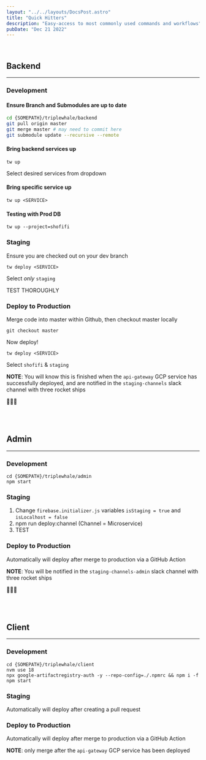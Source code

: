 ```yaml
---
layout: "../../layouts/DocsPost.astro"
title: "Quick Hitters"
description: "Easy-access to most commonly used commands and workflows"
pubDate: "Dec 21 2022"
---
```


<br>

## Backend

---

### Development

#### Ensure Branch and Submodules are up to date

```bash
cd {SOMEPATH}/triplewhale/backend
git pull origin master
git merge master # may need to commit here
git submodule update --recursive --remote
```

#### Bring backend services up

```
tw up
```

Select desired services from dropdown 

#### Bring specific service up

```
tw up <SERVICE>
```

#### Testing with Prod DB

```
tw up --project=shofifi
```

### Staging

Ensure you are checked out on your dev branch
```
tw deploy <SERVICE>
``` 

Select *only* `staging`

TEST THOROUGHLY

### Deploy to Production

Merge code into master within Github, then checkout master locally

```
git checkout master
```

Now deploy!

```
tw deploy <SERVICE>
```

Select `shofifi` & `staging`

**NOTE**: You will know this is finished when the `api-gateway` GCP service has successfully deployed, and are notified in the `staging-channels` slack channel with three rocket ships

🚀🚀🚀

<br>
<br>

## Admin

---

### Development

```
cd {SOMEPATH}/triplewhale/admin
npm start
```

### Staging

1. Change `firebase.initializer.js` variables `isStaging = true` and `isLocalhost = false`
2. npm run deploy:channel (Channel = Microservice)
3. TEST

### Deploy to Production

Automatically will deploy after merge to production via a GitHub Action

**NOTE**: You will be notified in the `staging-channels-admin` slack channel with three rocket ships

🚀🚀🚀

<br>
<br>


## Client

---

### Development

```
cd {SOMEPATH}/triplewhale/client
nvm use 18
npx google-artifactregistry-auth -y --repo-config=./.npmrc && npm i -f
npm start
```

### Staging

Automatically will deploy after creating a pull request

### Deploy to Production

Automatically will deploy after merge to production via a GitHub Action

**NOTE**: only merge after the `api-gateway` GCP service has been deployed